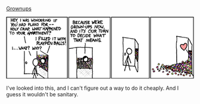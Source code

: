 [Grownups](https://xkcd.com/150)

![Grownups](./random_comic.png)

I've looked into this, and I can't figure out a way to do it cheaply.  And I guess it wouldn't be sanitary.

